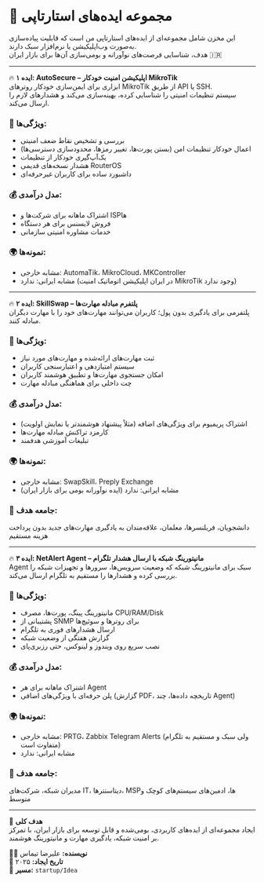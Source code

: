 # 🚀 مجموعه ایده‌های استارتاپی

این مخزن شامل مجموعه‌ای از ایده‌های استارتاپی من است که قابلیت پیاده‌سازی به‌صورت وب‌اپلیکیشن یا نرم‌افزار سبک دارند.  
هدف، شناسایی فرصت‌های نوآورانه و بومی‌سازی آن‌ها برای بازار ایران 🇮🇷

---

🔥 **ایده ۱: AutoSecure – اپلیکیشن امنیت خودکار MikroTik**  
ابزاری برای ایمن‌سازی خودکار روترهای MikroTik از طریق API یا SSH.  
سیستم تنظیمات امنیتی را شناسایی کرده، بهینه‌سازی می‌کند و هشدارهای لازم را ارسال می‌کند.

### 🎯 ویژگی‌ها:
- بررسی و تشخیص نقاط ضعف امنیتی  
- اعمال خودکار تنظیمات امن (بستن پورت‌ها، تغییر رمزها، محدودسازی دسترسی‌ها)  
- بک‌آپ‌گیری خودکار از تنظیمات  
- هشدار نسخه‌های قدیمی RouterOS  
- داشبورد ساده برای کاربران غیرحرفه‌ای  

### 💰 مدل درآمدی:
- اشتراک ماهانه برای شرکت‌ها و ISPها  
- فروش لایسنس برای هر دستگاه  
- خدمات مشاوره امنیتی سازمانی  

### 🌍 نمونه‌ها:
- مشابه خارجی: AutomaTik، MikroCloud، MKController  
- مشابه ایرانی: ندارد (در ایران اپلیکیشن اتوماتیک امنیت MikroTik وجود ندارد)  

---

🔥 **ایده ۲: SkillSwap – پلتفرم مبادله مهارت‌ها**  
پلتفرمی برای یادگیری بدون پول؛ کاربران می‌توانند مهارت‌های خود را با مهارت دیگران مبادله کنند.

### 🎯 ویژگی‌ها:
- ثبت مهارت‌های ارائه‌شده و مهارت‌های مورد نیاز  
- سیستم امتیازدهی و اعتبارسنجی کاربران  
- امکان جستجوی مهارت‌ها و تطبیق هوشمند کاربران  
- چت داخلی برای هماهنگی مبادله مهارت  

### 💰 مدل درآمدی:
- اشتراک پریمیوم برای ویژگی‌های اضافه (مثلاً پیشنهاد هوشمندتر یا نمایش اولویت)  
- کارمزد تراکنش مبادله مهارت‌ها  
- تبلیغات آموزشی هدفمند  

### 🌍 نمونه‌ها:
- مشابه خارجی: SwapSkill، Preply Exchange  
- مشابه ایرانی: ندارد (ایده نوآورانه بومی برای بازار ایران)  

### 👥 جامعه هدف:
دانشجویان، فریلنسرها، معلمان، علاقه‌مندان به یادگیری مهارت‌های جدید بدون پرداخت هزینه مستقیم  

---

🔥 **ایده ۳: NetAlert Agent – مانیتورینگ شبکه با ارسال هشدار تلگرام**  
Agent سبک برای مانیتورینگ شبکه که وضعیت سرویس‌ها، سرورها و تجهیزات شبکه را بررسی کرده و هشدارها را مستقیم به تلگرام ارسال می‌کند.

### 🎯 ویژگی‌ها:
- مانیتورینگ پینگ، پورت‌ها، مصرف CPU/RAM/Disk  
- پشتیبانی از SNMP برای روترها و سوئیچ‌ها  
- ارسال هشدارهای فوری به تلگرام  
- گزارش هفتگی از وضعیت شبکه  
- نصب سریع روی ویندوز و لینوکس، حتی رزبری‌پای  

### 💰 مدل درآمدی:
- اشتراک ماهانه برای هر Agent  
- پلن حرفه‌ای با ویژگی‌های اضافی (گزارش PDF، تاریخچه داده‌ها، چند Agent)  

### 🌍 نمونه‌ها:
- مشابه خارجی: PRTG، Zabbix Telegram Alerts (ولی سبک و مستقیم به تلگرام متفاوت است)  
- مشابه ایرانی: ندارد  

### 👥 جامعه هدف:
مدیران شبکه، شرکت‌های IT، دیتاسنترها، MSPها، ادمین‌های سیستم‌های کوچک و متوسط  

---

🧠 **هدف کلی**  
ایجاد مجموعه‌ای از ایده‌های کاربردی، بومی‌شده و قابل توسعه برای بازار ایران، با تمرکز بر امنیت شبکه، یادگیری مهارت و مانیتورینگ هوشمند.

👨‍💻 **نویسنده:** علیرضا تیماس  
📅 **تاریخ ایجاد:** ۲۰۲۵  
📁 **مسیر:** `startup/Idea`
